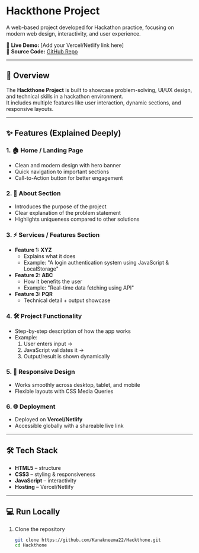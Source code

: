 # Hackthone Project    
  
A web-based project developed for Hackathon practice, focusing on modern web design, interactivity, and user experience.  

🔗 **Live Demo:** [Add your Vercel/Netlify link here]  
📂 **Source Code:** [GitHub Repo](https://github.com/Kanakneema22/Hackthone)  

---

## 📖 Overview  

The **Hackthone Project** is built to showcase problem-solving, UI/UX design, and technical skills in a hackathon environment.  
It includes multiple features like user interaction, dynamic sections, and responsive layouts.  

---

## ✨ Features (Explained Deeply)  

### 1. 🏠 Home / Landing Page  
- Clean and modern design with hero banner  
- Quick navigation to important sections  
- Call-to-Action button for better engagement  

### 2. 📑 About Section  
- Introduces the purpose of the project  
- Clear explanation of the problem statement  
- Highlights uniqueness compared to other solutions  

### 3. ⚡ Services / Features Section  
- **Feature 1: XYZ**  
  - Explains what it does  
  - Example: "A login authentication system using JavaScript & LocalStorage"  
- **Feature 2: ABC**  
  - How it benefits the user  
  - Example: "Real-time data fetching using API"  
- **Feature 3: PQR**  
  - Technical detail + output showcase  

### 4. 🛠️ Project Functionality  
- Step-by-step description of how the app works  
- Example:  
  1. User enters input →  
  2. JavaScript validates it →  
  3. Output/result is shown dynamically  

### 5. 📱 Responsive Design  
- Works smoothly across desktop, tablet, and mobile  
- Flexible layouts with CSS Media Queries  

### 6. 🌐 Deployment  
- Deployed on **Vercel/Netlify**  
- Accessible globally with a shareable live link  

---

## 🛠️ Tech Stack  

- **HTML5** – structure  
- **CSS3** – styling & responsiveness  
- **JavaScript** – interactivity  
- **Hosting** – Vercel/Netlify  

---

## 💻 Run Locally  

1. Clone the repository  
   ```bash
   git clone https://github.com/Kanakneema22/Hackthone.git
   cd Hackthone

